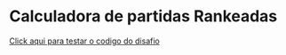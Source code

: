# Calculadora de partidas Rankeadas
[Click aqui para testar o codigo do disafio ](https://rafaellmak.github.io/desafio-curso.io/)
